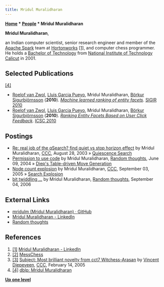 ```yaml
---
title: Mridul Muralidharan
---
```

**[Home](Home "Home") \* [People](People "People") \* Mridul Muralidharan**


**Mridul Muralidharan**,  

an Indian computer scientist, senior research engineer and member of the [Apache Spark](https://en.wikipedia.org/wiki/Apache_Spark) team at [Hortonworks](https://en.wikipedia.org/wiki/Hortonworks) <a id="cite-note-1" href="#cite-ref-1">[1]</a>, and computer chess programmer. 
He holds a [Bachelor of Technology](https://en.wikipedia.org/wiki/Bachelor_of_Technology) from [National Institute of Technology Calicut](https://en.wikipedia.org/wiki/National_Institute_of_Technology_Calicut) in 2001. 



## Selected Publications


<a id="cite-note-4" href="#cite-ref-4">[4]</a>



* [Roelof van Zwol](https://dblp.org/pers/hd/z/Zwol:Roelof_van), [Lluis Garcia Pueyo](https://dblp.org/pers/hd/p/Pueyo:Lluis_Garcia), Mridul Muralidharan, [Börkur Sigurbjörnsson](https://dblp.org/pers/hd/s/Sigurbj=ouml=rnsson:B=ouml=rkur) (**2010**). *[Machine learned ranking of entity facets](https://dl.acm.org/citation.cfm?doid=1835449.1835662)*. [SIGIR 2010](https://dblp.org/db/conf/sigir/sigir2010.html)
* [Roelof van Zwol](https://dblp.org/pers/hd/z/Zwol:Roelof_van), [Lluis Garcia Pueyo](https://dblp.org/pers/hd/p/Pueyo:Lluis_Garcia), Mridul Muralidharan, [Börkur Sigurbjörnsson](https://dblp.org/pers/hd/s/Sigurbj=ouml=rnsson:B=ouml=rkur) (**2010**). *[Ranking Entity Facets Based on User Click Feedback](https://ieeexplore.ieee.org/document/5628927)*. [ICSC 2010](https://dblp.org/db/conf/semco/icsc2010.html)


## Postings


* [Re: real job of the qSearch? find quiet vs stop horizon effect](https://www.stmintz.com/ccc/index.php?id=313211) by Mridul Muralidharan, [CCC](CCC "CCC"), August 28, 2003 » [Quiescence Search](Quiescence_Search "Quiescence Search")
* [Permission to use code](http://mridulm.blogspot.de/2004/06/permission-to-use-code-have-to-put-up.html) by Mridul Muralidharan, [Random thoughts](http://mridulm.blogspot.com/), June 09, 2004 » [Diep's Table-driven Move Generation](Table-driven_Move_Generation#Diep "Table-driven Move Generation")
* [Node count explosion](https://www.stmintz.com/ccc/index.php?id=447270) by Mridul Muralidharan, [CCC](CCC "CCC"), September 03, 2005 » [Search Explosion](Search_Explosion "Search Explosion")
* [bit twiddling ...](http://mridulm.blogspot.com/2006/09/bit-twiddling.html) by Mridul Muralidharan, [Random thoughts](http://mridulm.blogspot.com/), September 04, 2006


## External Links


* [mridulm (Mridul Muralidharan) · GitHub](https://github.com/mridulm)
* [Mridul Muralidharan - LinkedIn](https://www.linkedin.com/in/mridulm/)
* [Random thoughts](http://mridulm.blogspot.com/)


## References


1. <a id="cite-ref-1" href="#cite-note-1">[1]</a> [Mridul Muralidharan - LinkedIn](https://www.linkedin.com/in/mridulm/)
2. <a id="cite-ref-2" href="#cite-note-2">[2]</a> [MessChess](http://www.geocities.ws/mridulm80/messchess.htm)
3. <a id="cite-ref-3" href="#cite-note-3">[3]</a> [Subject: Most brilliant novelty from cct7 Witchess-Arasan](https://www.stmintz.com/ccc/index.php?id=411398) by [Vincent Diepeveen](Vincent_Diepeveen "Vincent Diepeveen"), [CCC](CCC "CCC"), February 14, 2005
4. <a id="cite-ref-4" href="#cite-note-4">[4]</a> [dblp: Mridul Muralidharan](https://dblp.org/pers/hd/m/Muralidharan:Mridul)

**[Up one level](People "People")**







 
